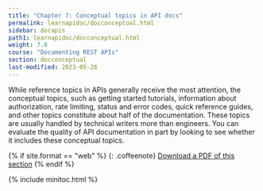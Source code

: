 ```yaml
---
title: "Chapter 7: Conceptual topics in API docs"
permalink: learnapidoc/docconceptual.html
sidebar: docapis
path1: learnapidoc/docconceptual.html
weight: 7.0
course: "Documenting REST APIs"
section: docconceptual
last-modified: 2023-05-28
---
```


While reference topics in APIs generally receive the most attention, the conceptual topics, such as getting started tutorials, information about authorization, rate limiting, status and error codes, quick reference guides, and other topics constitute about half of the documentation. These topics are usually handled by technical writers more than engineers. You can evaluate the quality of API documentation in part by looking to see whether it includes these conceptual topics.

{% if site.format == "web" %}
{: .coffeenote}
<a class="coffee" href="https://www.buymeacoffee.com/learnapidoc/e/146066">Download a PDF of this section</a>
{% endif %}

{% include minitoc.html %}
